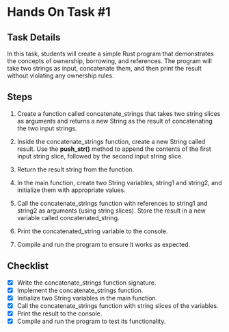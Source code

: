 # Hands On Task #1

## Task Details

In this task, students will create a simple Rust program that demonstrates the concepts of ownership, borrowing, and references. The program will take two strings as input, concatenate them, and then print the result without violating any ownership rules.

## Steps

1. Create a function called concatenate_strings that takes two string slices as arguments and returns a new String as the result of concatenating the two input strings.

2. Inside the concatenate_strings function, create a new String called result. Use the **push_str()** method to append the contents of the first input string slice, followed by the second input string slice.

3. Return the result string from the function.

4. In the main function, create two String variables, string1 and string2, and initialize them with appropriate values.

5. Call the concatenate_strings function with references to string1 and string2 as arguments (using string slices). Store the result in a new variable called concatenated_string.

6. Print the concatenated_string variable to the console.

7. Compile and run the program to ensure it works as expected.

## Checklist

- [x] Write the concatenate_strings function signature.
- [x] Implement the concatenate_strings function.
- [x] Initialize two String variables in the main function.
- [x] Call the concatenate_strings function with string slices of the variables.
- [x] Print the result to the console.
- [x] Compile and run the program to test its functionality.
